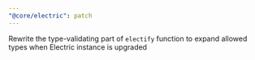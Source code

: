 ```yaml
---
"@core/electric": patch
---
```


Rewrite the type-validating part of `electify` function to expand allowed types when Electric instance is upgraded
